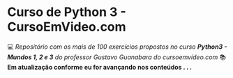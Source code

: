 # Curso de Python 3 - CursoEmVideo.com
💻 *Repositório com os mais de 100 exercícios propostos no curso __Python3 - Mundos 1, 2 e 3__ do professor Gustavo Guanabara do cursoemvideo.com*
:books: __Em atualização conforme eu for avançando nos conteúdos . . .__
